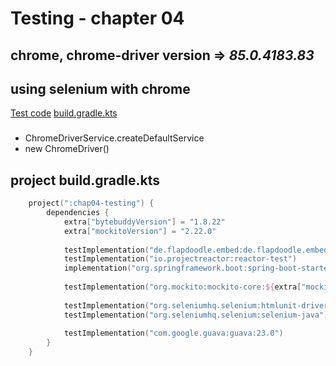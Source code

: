 Testing - chapter 04
=

chrome, chrome-driver version => ***85.0.4183.83***
- 

using selenium with chrome
-
[Test code](./src/test/java/org/psawesome/chrome/EndToEndTests.java)
[build.gradle.kts](../build.gradle.kts)
### 

- ChromeDriverService.createDefaultService
- new ChromeDriver()

project build.gradle.kts
-

```kotlin
    project(":chap04-testing") {
        dependencies {
            extra["bytebuddyVersion"] = "1.8.22"
            extra["mockitoVersion"] = "2.22.0"
    
            testImplementation("de.flapdoodle.embed:de.flapdoodle.embed.mongo")
            testImplementation("io.projectreactor:reactor-test")
            implementation("org.springframework.boot:spring-boot-starter-thymeleaf")
    
            testImplementation("org.mockito:mockito-core:${extra["mockitoVersion"]}")
    
            testImplementation("org.seleniumhq.selenium:htmlunit-driver")
            testImplementation("org.seleniumhq.selenium:selenium-java")
    
            testImplementation("com.google.guava:guava:23.0")
        }
    }
```